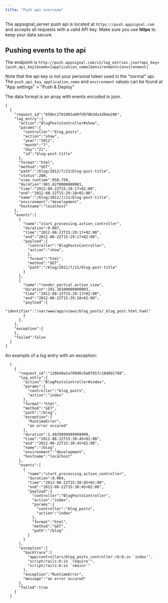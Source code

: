 ```yaml
---
title: "Push api overview"
---
```


The appsignal_server push api is located at `https://push.appsignal.com` and accepts all requests with a valid API key. Make sure you use **https** to keep your data secure.

## Pushing events to the api

The endpoint is `http://push.appsignal.com/v1/log_entries.json?api_key=[push_api_key]&name=[application_name]&environment=[environment]`

Note that the api key is not your personal token used in the "normal" api. The `push_api_key`, `application_name` and `environment` values can be found at "App settings" > "Push & Deploy"


The data format is an array with events encoded in json.

```
[
  {
    "request_id":"650ec2791865a60fd978b3da1d9ee286",
    "log_entry":{
      "action":"BlogPostsController#show",
      "params":{
        "controller":"blog_posts",
        "action":"show",
        "year":"2012",
        "month":"7",
        "day":"21",
        "id":"blog-post-title"
      },
      "format":"html",
      "method":"GET",
      "path":"/blog/2012/7/21/blog-post-title",
      "status":200,
      "view_runtime":950.759,
      "duration":981.6270000000001,
      "time":"2012-08-22T15:29:17+02:00",
      "end":"2012-08-22T15:29:18+02:00",
      "name":"/blog/2012/7/21/blog-post-title",
      "environment":"development",
      "hostname":"localhost"
    },
    "events":[
      {
        "name":"start_processing.action_controller",
        "duration":0.007,
        "time":"2012-08-22T15:29:17+02:00",
        "end":"2012-08-22T15:29:17+02:00",
        "payload":{
          "controller":"BlogPostsController",
          "action":"show",
          },
          "format":"html",
          "method":"GET",
          "path":"/blog/2012/7/21/blog-post-title"
        }
      },
      {
        "name":"render_partial.action_view",
        "duration":291.38100000000003,
        "time":"2012-08-22T15:29:17+02:00",
        "end":"2012-08-22T15:29:18+02:00",
        "payload":{
          "identifier":"/var/www/app/views/blog_posts/_blog_post.html.haml"
        }
      },
    ],
    "exception":{
    },
    "failed":false
  }
]
```

An example of a log entry with an exception:

```
  [
    {
      "request_id":"120b49a2a709d6c9a07657c10d891768",
      "log_entry":{
        "action":"BlogPostsController#index",
        "params":{
          "controller":"blog_posts",
          "action":"index"
        },
        "format":"html",
        "method":"GET",
        "path":"/blog",
        "exception":[
          "RuntimeError",
          "an error occured"
        ],
        "duration":1.4929999999999999,
        "time":"2012-08-22T15:30:45+02:00",
        "end":"2012-08-22T15:30:45+02:00",
        "name":"/blog",
        "environment":"development",
        "hostname":"localhost"
      },
      "events":[
        {
          "name":"start_processing.action_controller",
          "duration":0.004,
          "time":"2012-08-22T15:30:45+02:00",
          "end":"2012-08-22T15:30:45+02:00",
          "payload":{
            "controller":"BlogPostsController",
            "action":"index",
            "params":{
              "controller":"blog_posts",
              "action":"index"
            },
            "format":"html",
            "method":"GET",
            "path":"/blog"
          }
        }
      ],
      "exception":{
        "backtrace":[
          "app/controllers/blog_posts_controller.rb:6:in `index'",
          "script/rails:6:in `require'",
          "script/rails:6:in `<main>'"
        ],
        "exception":"RuntimeError",
        "message":"an error occured"
      },
      "failed":true
    }
  ]
```
